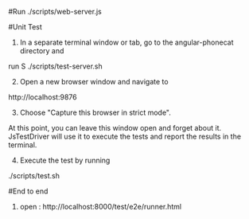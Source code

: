 #Run
 ./scripts/web-server.js

#Unit Test

1. In a separate terminal window or tab, go to the angular-phonecat directory and 

run S
./scripts/test-server.sh

2. Open a new browser window and navigate to 

http://localhost:9876

3. Choose "Capture this browser in strict mode".

At this point, you can leave this window open and forget about it. JsTestDriver will use it to execute the tests and report the results in the terminal.

4. Execute the test by running

 ./scripts/test.sh

#End to end

1. open : http://localhost:8000/test/e2e/runner.html